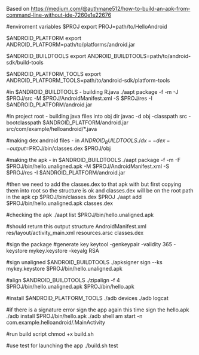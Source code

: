 Based on https://medium.com/@authmane512/how-to-build-an-apk-from-command-line-without-ide-7260e1e22676

#enviroment variables
$PROJ 
export PROJ=path/to/HelloAndroid

$ANDROID_PLATFORM
export ANDROID_PLATFORM=path/to/platforms/android.jar

$ANDROID_BUILDTOOLS
export ANDROID_BUILDTOOLS=path/to/android-sdk/build-tools

$ANDROID_PLATFORM_TOOLS
export ANDROID_PLATFORM_TOOLS=path/to/android-sdk/platform-tools

#in $ANDROID_BUILDTOOLS - building R.java
./aapt package -f -m -J $PROJ/src -M $PROJ/AndroidManifest.xml -S $PROJ/res -I $ANDROID_PLATFORM/android.jar

#in project root - building java files into obj dir
 javac -d obj -classpath src -bootclasspath $ANDROID_PLATFORM/android.jar src/com/example/helloandroid/*.java

#making dex android files - in $ANDROID_BUILDTOOLS
./dx --dex --output=$PROJ/bin/classes.dex $PROJ/obj

#making the apk - in $ANDROID_BUILDTOOLS
./aapt package -f -m -F $PROJ/bin/hello.unaligned.apk -M $PROJ/AndroidManifest.xml -S $PROJ/res -I $ANDROID_PLATFORM/android.jar

#then we need to add the classes.dex to that apk with but first copying them into root so the structure is ok and classes.dex will be on the root path in the apk
cp $PROJ/bin/classes.dex $PROJ
./aapt add $PROJ/bin/hello.unaligned.apk classes.dex 

#checking the apk
./aapt list $PROJ/bin/hello.unaligned.apk 

#should return this output structure
AndroidManifest.xml
res/layout/activity_main.xml
resources.arsc
classes.dex

#sign the package
#generate key
keytool -genkeypair -validity 365 -keystore mykey.keystore -keyalg RSA 

#sign unaligned $ANDROID_BUILDTOOLS
./apksigner sign --ks mykey.keystore $PROJ/bin/hello.unaligned.apk 

#align $ANDROID_BUILDTOOLS
./zipalign -f 4 $PROJ/bin/hello.unaligned.apk $PROJ/bin/hello.apk

#install $ANDROID_PLATFORM_TOOLS
./adb devices 
./adb logcat

#if there is a signature error sign the app again this time sign the hello.apk
./adb install $PROJ/bin/hello.apk
./adb shell am start -n com.example.helloandroid/.MainActivity

#run build script
chmod +x build.sh

#use test for launching the app 
./build.sh test 
